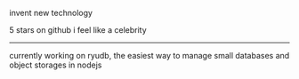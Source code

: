 invent new technology

5 stars on github i feel like a celebrity

---

currently working on ryudb, the easiest way to manage small databases and object storages in nodejs
